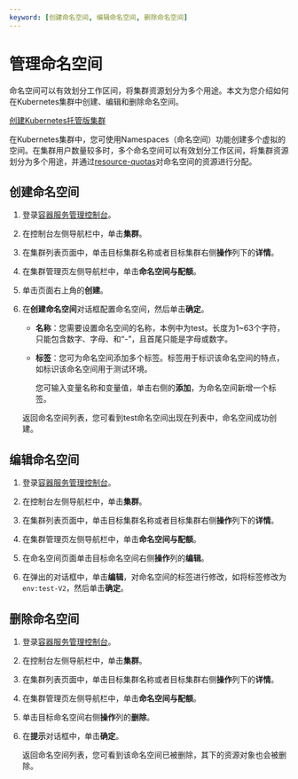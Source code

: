 ```yaml
---
keyword: [创建命名空间, 编辑命名空间, 删除命名空间]
---
```


# 管理命名空间

命名空间可以有效划分工作区间，将集群资源划分为多个用途。本文为您介绍如何在Kubernetes集群中创建、编辑和删除命名空间。

[创建Kubernetes托管版集群](/cn.zh-CN/Kubernetes集群用户指南/集群/创建集群/创建Kubernetes托管版集群.md)

在Kubernetes集群中，您可使用Namespaces（命名空间）功能创建多个虚拟的空间。在集群用户数量较多时，多个命名空间可以有效划分工作区间，将集群资源划分为多个用途，并通过[resource-quotas](https://kubernetes.io/docs/concepts/policy/resource-quotas/)对命名空间的资源进行分配。

## 创建命名空间

1.  登录[容器服务管理控制台](https://cs.console.aliyun.com)。

2.  在控制台左侧导航栏中，单击**集群**。

3.  在集群列表页面中，单击目标集群名称或者目标集群右侧**操作**列下的**详情**。

4.  在集群管理页左侧导航栏中，单击**命名空间与配额**。

5.  单击页面右上角的**创建**。

6.  在**创建命名空间**对话框配置命名空间，然后单击**确定**。

    -   **名称**：您需要设置命名空间的名称，本例中为test。长度为1~63个字符，只能包含数字、字母、和“-”，且首尾只能是字母或数字。
    -   **标签**：您可为命名空间添加多个标签。标签用于标识该命名空间的特点，如标识该命名空间用于测试环境。

        您可输入变量名称和变量值，单击右侧的**添加**，为命名空间新增一个标签。

    返回命名空间列表，您可看到test命名空间出现在列表中，命名空间成功创建。


## 编辑命名空间

1.  登录[容器服务管理控制台](https://cs.console.aliyun.com)。

2.  在控制台左侧导航栏中，单击**集群**。

3.  在集群列表页面中，单击目标集群名称或者目标集群右侧**操作**列下的**详情**。

4.  在集群管理页左侧导航栏中，单击**命名空间与配额**。

5.  在命名空间页面单击目标命名空间右侧**操作**列的**编辑**。

6.  在弹出的对话框中，单击**编辑**，对命名空间的标签进行修改，如将标签修改为`env:test-V2`，然后单击**确定**。


## 删除命名空间

1.  登录[容器服务管理控制台](https://cs.console.aliyun.com)。

2.  在控制台左侧导航栏中，单击**集群**。

3.  在集群列表页面中，单击目标集群名称或者目标集群右侧**操作**列下的**详情**。

4.  在集群管理页左侧导航栏中，单击**命名空间与配额**。

5.  单击目标命名空间右侧**操作**列的**删除**。

6.  在**提示**对话框中，单击**确定**。

    返回命名空间列表，您可看到该命名空间已被删除，其下的资源对象也会被删除。


